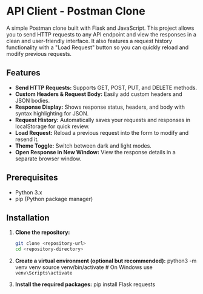 # API Client - Postman Clone

A simple Postman clone built with Flask and JavaScript. This project allows you to send HTTP requests to any API endpoint and view the responses in a clean and user-friendly interface. It also features a request history functionality with a "Load Request" button so you can quickly reload and modify previous requests.

## Features

- **Send HTTP Requests:** Supports GET, POST, PUT, and DELETE methods.
- **Custom Headers & Request Body:** Easily add custom headers and JSON bodies.
- **Response Display:** Shows response status, headers, and body with syntax highlighting for JSON.
- **Request History:** Automatically saves your requests and responses in localStorage for quick review.
- **Load Request:** Reload a previous request into the form to modify and resend it.
- **Theme Toggle:** Switch between dark and light modes.
- **Open Response in New Window:** View the response details in a separate browser window.

## Prerequisites

- Python 3.x
- pip (Python package manager)

## Installation

1. **Clone the repository:**
   ```bash
   git clone <repository-url>
   cd <repository-directory>

2. **Create a virtual environment (optional but recommended):**
    python3 -m venv venv
    source venv/bin/activate  # On Windows use `venv\Scripts\activate`

3. **Install the required packages:**
    pip install Flask requests
